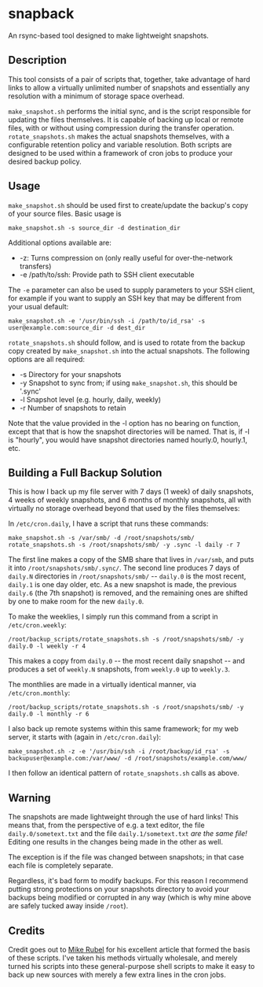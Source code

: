 snapback
========

An rsync-based tool designed to make lightweight snapshots.

Description
-----------

This tool consists of a pair of scripts that, together, take advantage of hard links to allow a virtually unlimited number of snapshots and essentially any resolution with a minimum of storage space overhead.

`make_snapshot.sh` performs the initial sync, and is the script responsible for updating the files themselves. It is capable of backing up local or remote files, with or without using compression during the transfer operation. `rotate_snapshots.sh` makes the actual snapshots themselves, with a configurable retention policy and variable resolution. Both scripts are designed to be used within a framework of cron jobs to produce your desired backup policy.

Usage
-----

`make_snapshot.sh` should be used first to create/update the backup's copy of your source files. Basic usage is
```
make_snapshot.sh -s source_dir -d destination_dir
```
Additional options available are:
 * -z: Turns compression on (only really useful for over-the-network transfers)
 * -e /path/to/ssh: Provide path to SSH client executable

The `-e` parameter can also be used to supply parameters to your SSH client, for example if you want to supply an SSH key that may be different from your usual default:
```
make_snapshot.sh -e '/usr/bin/ssh -i /path/to/id_rsa' -s user@example.com:source_dir -d dest_dir
```

`rotate_snapshots.sh` should follow, and is used to rotate from the backup copy created by `make_snapshot.sh` into the actual snapshots. The following options are all required:
 * -s Directory for your snapshots
 * -y Snapshot to sync from; if using `make_snapshot.sh`, this should be '.sync'
 * -l Snapshot level (e.g. hourly, daily, weekly)
 * -r Number of snapshots to retain

Note that the value provided in the -l option has no bearing on function, except that that is how the snapshot directories will be named. That is, if -l is "hourly", you would have snapshot directories named hourly.0, hourly.1, etc.

Building a Full Backup Solution
-------------------------------

This is how I back up my file server with 7 days (1 week) of daily snapshots, 4 weeks of weekly snapshots, and 6 months of monthly snapshots, all with virtually no storage overhead beyond that used by the files themselves:

In `/etc/cron.daily`, I have a script that runs these commands:
```
make_snapshot.sh -s /var/smb/ -d /root/snapshots/smb/
rotate_snapshots.sh -s /root/snapshots/smb/ -y .sync -l daily -r 7
```
The first line makes a copy of the SMB share that lives in `/var/smb`, and puts it into `/root/snapshots/smb/.sync/`. The second line produces 7 days of `daily.N` directories in `/root/snapshots/smb/` -- `daily.0` is the most recent, `daily.1` is one day older, etc. As a new snapshot is made, the previous `daily.6` (the 7th snapshot) is removed, and the remaining ones are shifted by one to make room for the new `daily.0`.

To make the weeklies, I simply run this command from a script in `/etc/cron.weekly`:
```
/root/backup_scripts/rotate_snapshots.sh -s /root/snapshots/smb/ -y daily.0 -l weekly -r 4
```
This makes a copy from `daily.0` -- the most recent daily snapshot -- and produces a set of `weekly.N` snapshots, from `weekly.0` up to `weekly.3`.

The monthlies are made in a virtually identical manner, via `/etc/cron.monthly`:
```
/root/backup_scripts/rotate_snapshots.sh -s /root/snapshots/smb/ -y daily.0 -l monthly -r 6
```

I also back up remote systems within this same framework; for my web server, it starts with (again in `/etc/cron.daily`):
```
make_snapshot.sh -z -e '/usr/bin/ssh -i /root/backup/id_rsa' -s backupuser@example.com:/var/www/ -d /root/snapshots/example.com/www/
```
I then follow an identical pattern of `rotate_snapshots.sh` calls as above.

Warning
-------

The snapshots are made lightweight through the use of hard links! This means that, from the perspective of e.g. a text editor, the file `daily.0/sometext.txt` and the file `daily.1/sometext.txt` *are the same file!* Editing one results in the changes being made in the other as well.

The exception is if the file was changed between snapshots; in that case each file is completely separate.

Regardless, it's bad form to modify backups. For this reason I recommend putting strong protections on your snapshots directory to avoid your backups being modified or corrupted in any way (which is why mine above are safely tucked away inside `/root`).

Credits
-------

Credit goes out to [Mike Rubel](http://www.mikerubel.org/computers/rsync_snapshots/) for his excellent article that formed the basis of these scripts. I've taken his methods virtually wholesale, and merely turned his scripts into these general-purpose shell scripts to make it easy to back up new sources with merely a few extra lines in the cron jobs.
